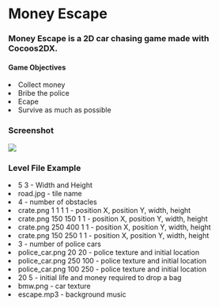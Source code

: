 <h1>Money Escape</h1>

<h3>Money Escape is a 2D car chasing game made with Cocoos2DX.</h3>
<h4>Game Objectives</h4>
<li>Collect money</li>
<li>Bribe the police</li>
<li>Ecape</li>
<li>Survive as much as possible</li>

<h3>Screenshot</h3>
<img src="https://github.com/alexandruionascu/MoneyEscape/blob/master/car_chase.png" />

<h3>Level File Example</h3>
<li>5 3 - Width and Height</li>
<li>road.jpg - tile name</li>
<li>4 - number of obstacles </li>
<li>crate.png 1 1 1 1 - position X, position Y, width, height</li>
<li>crate.png 150 150 1 1 - position X, position Y, width, height</li>
<li>crate.png 250 400 1 1 - position X, position Y, width, height</li>
<li>crate.png 150 250 1 1 - position X, position Y, width, height</li>
<li>3 - number of police cars </li>
<li>police_car.png 20 20 - police texture and initial location </li>
<li>police_car.png 250 100 - police texture and initial location </li>
<li>police_car.png 100 250 - police texture and initial location </li>
<li>20 5 - initial life and money required to drop a bag </li>
<li>bmw.png - car texture</li>
<li>escape.mp3 - background music</li>
